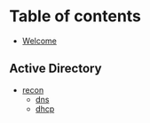 # Table of contents

* [Welcome](README.md)

## Active Directory

* [recon](/ad/recon.md)
  * [dns](/ad/recon/dns.md)
  * [dhcp](/ad/recon/dhcp.md)
